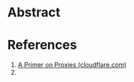 ---
---
# Abstract

# References
1. [A Primer on Proxies (cloudflare.com)](https://blog.cloudflare.com/a-primer-on-proxies/)
2. 